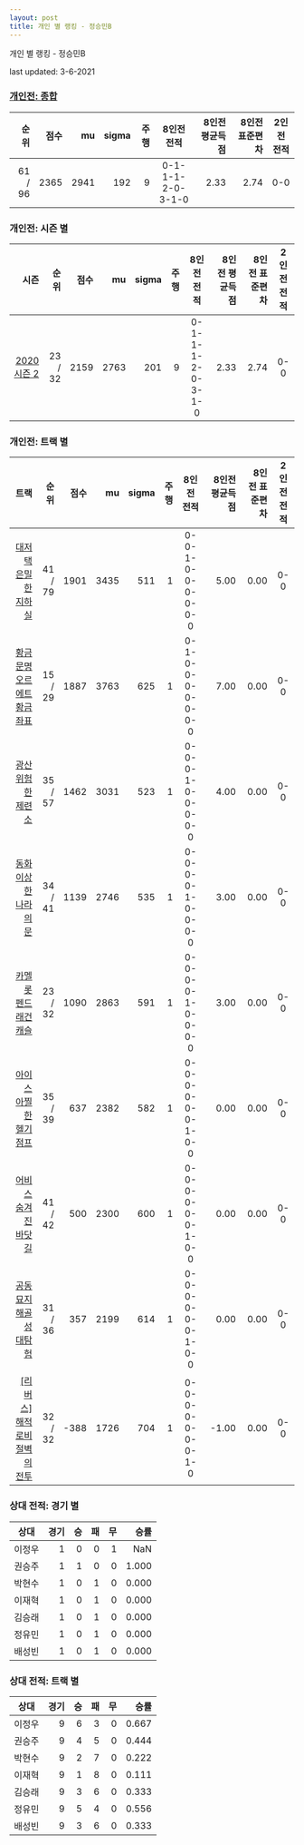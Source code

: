 ```yaml
---
layout: post
title: 개인 별 랭킹 - 정승민B
---
```



개인 별 랭킹 - 정승민B


last updated: 3-6-2021

### [개인전: 종합](../singles-full)

| 순위 | 점수 | mu | sigma | 주행 | 8인전 전적 | 8인전 평균득점 | 8인전 표준편차 | 2인전 전적 |
|---:|---:|---:|---:|---:|:---:|---:|---:|:---:|
| 61 / 96 | 2365 | 2941 | 192 | 9 | 0-1-1-1-2-0-3-1-0 | 2.33 | 2.74 | 0-0 |

### 개인전: 시즌 별

| 시즌 | 순위 | 점수 | mu | sigma | 주행 | 8인전 전적 | 8인전 평균득점 | 8인전 표준편차 | 2인전 전적 |
|---:|---:|---:|---:|---:|---:|:---:|---:|---:|:---:|
| [2020 시즌 2](../singles-s2020_2) | 23 / 32 | 2159 | 2763 | 201 | 9 |  0-1-1-1-2-0-3-1-0 | 2.33 | 2.74 | 0-0 |

### 개인전: 트랙 별

| 트랙 | 순위 | 점수 | mu | sigma | 주행 | 8인전 전적 | 8인전 평균득점 | 8인전 표준편차 | 2인전 전적 |
|---:|---:|---:|---:|---:|---:|:---:|---:|---:|:---:|
| [대저택 은밀한 지하실](../jeotaek) | 41 / 79 | 1901 | 3435 | 511 | 1 | 0-0-1-0-0-0-0-0-0 | 5.00 | 0.00 | 0-0 |
| [황금문명 오르에트 황금 좌표](../coordinate) | 15 / 29 | 1887 | 3763 | 625 | 1 | 0-1-0-0-0-0-0-0-0 | 7.00 | 0.00 | 0-0 |
| [광산 위험한 제련소](../jeryeonso) | 35 / 57 | 1462 | 3031 | 523 | 1 | 0-0-0-1-0-0-0-0-0 | 4.00 | 0.00 | 0-0 |
| [동화 이상한 나라의 문](../gate) | 34 / 41 | 1139 | 2746 | 535 | 1 | 0-0-0-0-1-0-0-0-0 | 3.00 | 0.00 | 0-0 |
| [카멜롯 펜드래건 캐슬](../pendragon) | 23 / 32 | 1090 | 2863 | 591 | 1 | 0-0-0-0-1-0-0-0-0 | 3.00 | 0.00 | 0-0 |
| [아이스 아찔한 헬기 점프](../heli) | 35 / 39 | 637 | 2382 | 582 | 1 | 0-0-0-0-0-0-1-0-0 | 0.00 | 0.00 | 0-0 |
| [어비스 숨겨진 바닷길](../hiddenoceanroad) | 41 / 42 | 500 | 2300 | 600 | 1 | 0-0-0-0-0-0-1-0-0 | 0.00 | 0.00 | 0-0 |
| [공동묘지 해골성 대탐험](../skullcastle) | 31 / 36 | 357 | 2199 | 614 | 1 | 0-0-0-0-0-0-1-0-0 | 0.00 | 0.00 | 0-0 |
| [[리버스] 해적 로비 절벽의 전투](../rlobby) | 32 / 32 | -388 | 1726 | 704 | 1 | 0-0-0-0-0-0-0-1-0 | -1.00 | 0.00 | 0-0 |

### 상대 전적: 경기 별

| 상대 | 경기 | 승 | 패 | 무 | 승률 |
|:---:|---:|---:|---:|---:|---:|
| 이정우 | 1 | 0 | 0 | 1 | NaN |
| 권승주 | 1 | 1 | 0 | 0 | 1.000 |
| 박현수 | 1 | 0 | 1 | 0 | 0.000 |
| 이재혁 | 1 | 0 | 1 | 0 | 0.000 |
| 김승래 | 1 | 0 | 1 | 0 | 0.000 |
| 정유민 | 1 | 0 | 1 | 0 | 0.000 |
| 배성빈 | 1 | 0 | 1 | 0 | 0.000 |

### 상대 전적: 트랙 별

| 상대 | 경기 | 승 | 패 | 무 | 승률 |
|:---:|---:|---:|---:|---:|---:|
| 이정우 | 9 | 6 | 3 | 0 | 0.667 |
| 권승주 | 9 | 4 | 5 | 0 | 0.444 |
| 박현수 | 9 | 2 | 7 | 0 | 0.222 |
| 이재혁 | 9 | 1 | 8 | 0 | 0.111 |
| 김승래 | 9 | 3 | 6 | 0 | 0.333 |
| 정유민 | 9 | 5 | 4 | 0 | 0.556 |
| 배성빈 | 9 | 3 | 6 | 0 | 0.333 |
